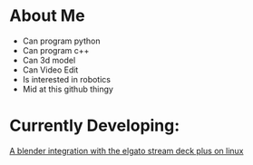 # About Me

- Can program python
- Can program c++
- Can 3d model
- Can Video Edit
- Is interested in robotics
- Mid at this github thingy

# Currently Developing:

[A blender integration with the elgato stream deck plus on linux](https://github.com/TheStarViper/bpy_streamdeck_plus)
